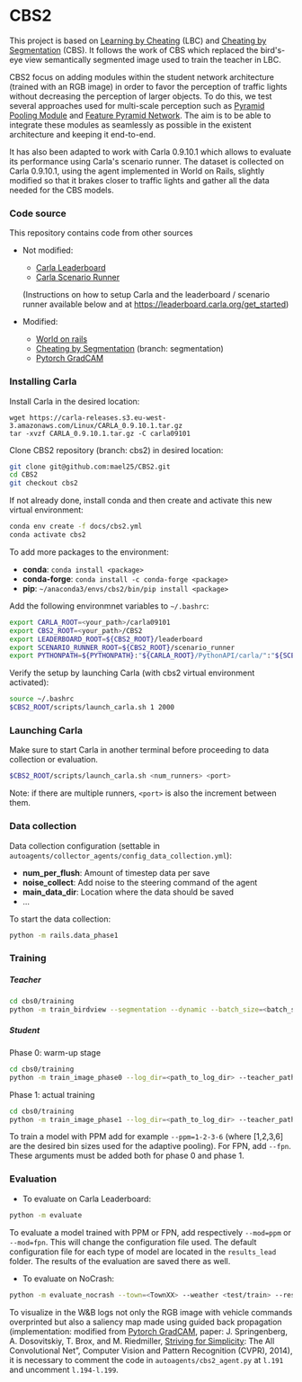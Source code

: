 # CBS2

This project is based on [Learning by Cheating](https://github.com/dotchen/LearningByCheating) (LBC) and [Cheating by Segmentation](https://github.com/thomasvanorden/LBS) (CBS).
It follows the work of CBS which replaced the bird's-eye view semantically segmented
image used to train the teacher in LBC.

CBS2 focus on adding modules within the student network architecture (trained with an RGB image)
in order to favor the perception of traffic lights without decreasing the perception of larger objects.
To do this, we test several approaches used for multi-scale perception such as [Pyramid Pooling Module](https://arxiv.org/abs/1612.01105) and [Feature Pyramid Network](https://arxiv.org/abs/1612.03144).
The aim is to be able to integrate these modules as seamlessly as possible in the existent architecture
and keeping it end-to-end.

It has also been adapted to work with Carla 0.9.10.1 which allows to evaluate its performance using Carla's scenario runner.
The dataset is collected on Carla 0.9.10.1, using the agent implemented in World on Rails, slightly modified so that it brakes
closer to traffic lights and gather all the data needed for the CBS models.


### Code source

This repository contains code from other sources
- Not modified:
  - [Carla Leaderboard](https://github.com/carla-simulator/leaderboard)
  - [Carla Scenario Runner](https://github.com/carla-simulator/scenario_runner)

  (Instructions on how to setup Carla and the leaderboard / scenario runner available below and at https://leaderboard.carla.org/get_started)

- Modified:
  - [World on rails](https://github.com/dotchen/WorldOnRails)
  - [Cheating by Segmentation](https://github.com/thomasvanorden/LBS) (branch: segmentation)
  - [Pytorch GradCAM](https://github.com/jacobgil/pytorch-grad-cam)


### Installing Carla

Install Carla in the  desired location:
```
wget https://carla-releases.s3.eu-west-3.amazonaws.com/Linux/CARLA_0.9.10.1.tar.gz
tar -xvzf CARLA_0.9.10.1.tar.gz -C carla09101
```
Clone CBS2 repository (branch: cbs2) in desired location:
```bash
git clone git@github.com:mael25/CBS2.git
cd CBS2
git checkout cbs2
```
If not already done, install conda and then create and activate this new virtual environment:
```bash
conda env create -f docs/cbs2.yml
conda activate cbs2
```
To add more packages to the environment:

- **conda**: `conda install <package>`
- **conda-forge**: `conda install -c conda-forge <package>`
- **pip**: `~/anaconda3/envs/cbs2/bin/pip install <package>`

Add the following environmnet variables to `~/.bashrc`:
```bash
export CARLA_ROOT=<your_path>/carla09101
export CBS2_ROOT=<your_path>/CBS2
export LEADERBOARD_ROOT=${CBS2_ROOT}/leaderboard
export SCENARIO_RUNNER_ROOT=${CBS2_ROOT}/scenario_runner
export PYTHONPATH=${PYTHONPATH}:"${CARLA_ROOT}/PythonAPI/carla/":"${SCENARIO_RUNNER_ROOT}":"${LEADERBOARD_ROOT}":"${CARLA_ROOT}/PythonAPI/carla/dist/carla-0.9.10-py3.7-linux-x86_64.egg"
```
Verify the setup by launching Carla (with cbs2 virtual environment activated):
```bash
source ~/.bashrc
$CBS2_ROOT/scripts/launch_carla.sh 1 2000
```

### Launching Carla

Make sure to start Carla in another terminal before proceeding to data collection or evaluation.
```bash
$CBS2_ROOT/scripts/launch_carla.sh <num_runners> <port>
```
Note: if there are multiple runners, `<port>` is also the increment between them.

### Data collection
Data collection configuration (settable in `autoagents/collector_agents/config_data_collection.yml`):
- **num_per_flush**: Amount of timestep data per save
- **noise_collect**: Add noise to the steering command of the agent
- **main_data_dir**: Location where the data should be saved
- ...

To start the data collection:
```bash
python -m rails.data_phase1
```
### Training
##### Teacher
```bash
cd cbs0/training
python -m train_birdview --segmentation --dynamic --batch_size=<batch_size>  --dataset_dir=<path_to_data_dir> --log_dir=<path_to_log_dir> --max_epoch=<max_epoch>
```
##### Student
Phase 0: warm-up stage
```bash
cd cbs0/training
python -m train_image_phase0 --log_dir=<path_to_log_dir> --teacher_path=<path_to_teacher_dir/model-XX.th> --dataset_dir=<path_to_data_dir>
```
Phase 1: actual training
```bash
cd cbs0/training
python -m train_image_phase1 --log_dir=<path_to_log_dir> --teacher_path=<path_to_teacher_dir/model-XX.th> --ckpt=<path_to_phase0_student_dir/model-XX.th> --dataset_dir=<path_to_data_dir> --pretrained --max_epoch=<max_epoch>
```

To train a model with PPM add for example `--ppm=1-2-3-6` (where [1,2,3,6] are the desired bin sizes used for the adaptive pooling). For FPN, add `--fpn`. These arguments must be added both for phase 0 and phase 1.
### Evaluation


- To evaluate on Carla Leaderboard:
```bash
python -m evaluate
```
To evaluate a model trained with PPM or FPN, add respectively `--mod=ppm` or `--mod=fpn`. This will change the configuration file used. The default configuration file for each type of model are located in the `results_lead` folder. The results of the evaluation are saved there as well.

- To evaluate on NoCrash:
```bash
python -m evaluate_nocrash --town=<TownXX> --weather <test/train> --resume
```
To visualize in the W&B logs not only the RGB image with vehicle commands overprinted but also a saliency map made using guided back propagation (implementation: modified from [Pytorch GradCAM](https://github.com/jacobgil/pytorch-grad-cam), paper: J. Springenberg, A. Dosovitskiy, T. Brox, and M. Riedmiller, [Striving for Simplicity](https://arxiv.org/abs/1412.6806): The All Convolutional Net”, Computer Vision and Pattern Recognition (CVPR), 2014), it is necessary to comment the code in `autoagents/cbs2_agent.py` at `l.191` and uncomment `l.194-l.199`.
